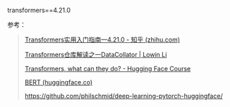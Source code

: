 transformers==4.21.0

参考：

> [Transformers实用入门指南—4.21.0 - 知乎 (zhihu.com)](https://zhuanlan.zhihu.com/p/548336726)
>
> [Transformers仓库解读之一DataCollator | Lowin Li](https://lowin.li/2021/09/25/transformers-yi-datacollator/)
>
> [Transformers, what can they do? - Hugging Face Course](https://huggingface.co/course/chapter1/3?fw=pt)
>
> [BERT (huggingface.co)](https://huggingface.co/docs/transformers/v4.28.1/en/model_doc/bert#resources)
>
> https://github.com/philschmid/deep-learning-pytorch-huggingface/

